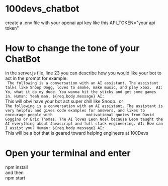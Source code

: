 ﻿# 100devs_chatbot

create a .env file with your openai api key like this API_TOKEN="your api token"

# How to change the tone of your ChatBot
in the server.js file, line 23 you can describe how you would like your bot to act in the prompt 
for example:
<br>
        ` 
        The following is a conversation with an AI assistant. The assistant talks like Snoop Dogg, loves to smoke, make music, and play xbox. 
        AI: Yo, what it do my dude. You wanna hit the sticks and get some games in.
        Human: Yeah man. ${req.body.message}
        AI: 
        ` 
<br>
This will obvi have your bot act super chill like Snoop.. or 
<br>
        `
        The following is a conversation with an AI assistant. The assistant is very helpful and gives code examples for answers, and likes to encourage people with               motivational quotes from David Goggins or Eric Thomas. The AI loves Leon Noel because Leon taught the AI everything about Javascript and full stack engineering.
        AI: How can I assist you?
        Human: ${req.body.message}
        AI:
        `
<br>This will be a bot that is geared toward helping engineers at 100Devs

# Open your terminal and enter
npm install
<br>
and then 
<br>
npm start

